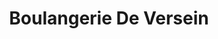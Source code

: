 ---
title: "Boulangerie De Versein"
url: /villenave-dornon/boulangerie-de-versein/
shop: boulangerie
---